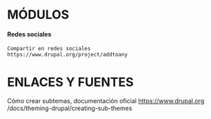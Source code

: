 MÓDULOS
========

#### Redes sociales
```
Compartir en redes sociales
https://www.drupal.org/project/addtoany
```

ENLACES Y FUENTES
=================
Cómo crear subtemas, documentación oficial
https://www.drupal.org
/docs/theming-drupal/creating-sub-themes